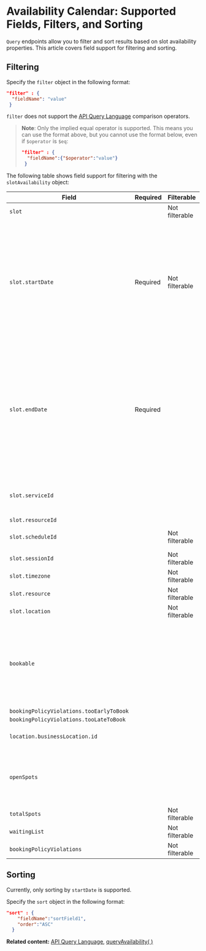 # Availability Calendar: Supported Fields, Filters, and Sorting

`Query` endpoints allow you to filter and sort results based on slot availability properties. This article covers field support for filtering and sorting.

## Filtering

Specify the `filter` object in the following format:  

```json
"filter" : {  
  "fieldName": "value"  
 } 
```

`filter` does not support the [API Query Language](https://www.wix.com/velo/reference/api-overview/api-query-language) comparison operators. 

> **Note**: Only the implied equal operator is supported. This means you can use the 
>    format above, but you cannot use the format below, even if `$operator` is `$eq`: 
>    
>    ```json
>    "filter" : {  
>      "fieldName":{"$operator":"value"}  
>     }
>    ```


The following table shows field support for filtering with the `slotAvailability` object:

| Field           | Required | Filterable | Sortable | Notes |
| --------------- | -------- | -----------| -------- | ----- |
| `slot`   |  | Not filterable |  |  |
| `slot.startDate`            | Required | Not filterable | Sortable | Returns slots that start at, or after, this date. If `timezone` is specified, the `slot.startDate` for the query is according to the local date and time, which means that the timezone offset in the format is ignored.  |
| `slot.endDate`            | Required  |  |  | Returns slots that end at, or before, this date. If the `timezone `is specified, the `slot.endDate` for the query is according to the local date and time, which means that the timezone offset in the format is ignored. |
| `slot.serviceId`            |  |  |  | Supports multiple values, returned if slot is provided. |
| `slot.resourceId`            |  |  |  |  |
| `slot.scheduleId`  |  | Not filterable  |  | Returned if `slot` is provided.  |
| `slot.sessionId`   |  | Not filterable  |  |  |
| `slot.timezone`    |  |  Not filterable |  |  |
| `slot.resource`    |  |  Not filterable  |  |  |
| `slot.location`    |  |  Not filterable  |  |  |
| `bookable`            |  |  |  | When filtered by `true`, returns only available slots. Otherwise, returns both available and non-available slots. This field is always returned. |
| `bookingPolicyViolations.tooEarlyToBook` |  |  |  |
| `bookingPolicyViolations.tooLateToBook` |  |  |  |
| `location.businessLocation.id`  |  |  | Supports multiple values. |
| `openSpots` |  |  | Returns slots with at least this number of open spots. |
| `totalSpots`    |  |  Not filterable  |  |  |
| `waitingList`    |  |  Not filterable  |  |  |
| `bookingPolicyViolations`    |  |  Not filterable  |  |  |                                                                                                                                                                                                                                                                                                                   |


## Sorting 

Currently, only sorting by `startDate` is supported.

Specify the `sort` object in the following format:  

```json
"sort" : { 
    "fieldName":"sortField1",
    "order":"ASC"
  }
```


__Related content:__
[API Query Language](https://www.wix.com/velo/reference/api-overview/api-query-language),
[queryAvailability( )](https://www.wix.com/velo/reference/wix-bookings-v2/availabilitycalendar/queryavailability)